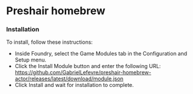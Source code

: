 
# Preshair homebrew


### Installation

To install, follow these instructions:

* Inside Foundry, select the Game Modules tab in the Configuration and Setup menu.
* Click the Install Module button and enter the following URL:
  https://github.com/GabrielLefevre/preshair-homebrew-actor/releases/latest/download/module.json
* Click Install and wait for installation to complete.
